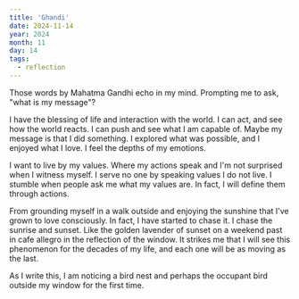 ```yaml
---
title: 'Ghandi'
date: 2024-11-14
year: 2024
month: 11
day: 14
tags:
  - reflection
---
```


Those words by Mahatma Gandhi echo in my mind. Prompting me to ask, "what is my message"?

I have the blessing of life and interaction with the world. I can act, and see how the world reacts. I can push and see what I am capable of. Maybe my message is that I did something. I explored what was possible, and I enjoyed what I love. I feel the depths of my emotions. 

I want to live by my values. Where my actions speak and I'm not surprised when I witness myself. I serve no one by speaking values I do not live. 
I stumble when people ask me what my values are. In fact, I will define them through actions. 

From grounding myself in a walk outside and enjoying the sunshine that I've grown to love consciously. In fact, I have started to chase it. I chase the sunrise and sunset. Like the golden lavender of sunset on a weekend past in cafe allegro in the reflection of the window. It strikes me that I will see this phenomenon for the decades of my life, and each one will be as moving as the last. 

As I write this, I am noticing a bird nest and perhaps the occupant bird outside my window for the first time. 


